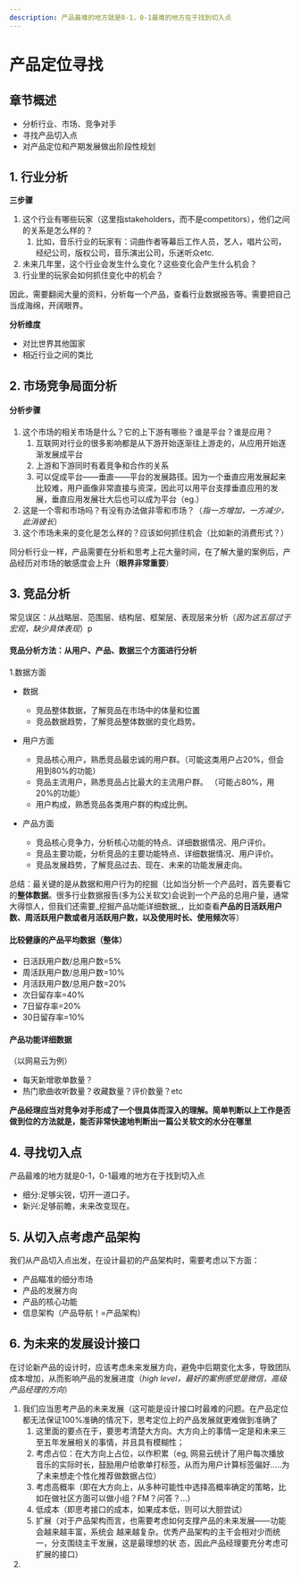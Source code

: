 ```yaml
---
description: 产品最难的地方就是0-1，0-1最难的地方在于找到切入点
---
```


# 产品定位寻找

## 章节概述

* 分析行业、市场、竞争对手
* 寻找产品切入点
* 对产品定位和产期发展做出阶段性规划

## 1. 行业分析

**三步骤**

1. 这个行业有哪些玩家（这里指stakeholders，而不是competitors），他们之间的关系是怎么样的？
   1. 比如，音乐行业的玩家有：词曲作者等幕后工作人员，艺人，唱片公司，经纪公司，版权公司，音乐演出公司，乐迷听众etc.
2. 未来几年里，这个行业会发生什么变化？这些变化会产生什么机会？
3. 行业里的玩家会如何抓住变化中的机会？

因此，需要翻阅大量的资料，分析每一个产品，查看行业数据报告等。需要把自己当成海绵，开阔眼界。

**分析维度**

* 对比世界其他国家
* 相近行业之间的类比

## 2. 市场竞争局面分析

#### 分析步骤

1. 这个市场的相关市场是什么？它的上下游有哪些？谁是平台？谁是应用？
   1. 互联网对行业的很多影响都是从下游开始逐渐往上游走的，从应用开始逐渐发展成平台
   2. 上游和下游同时有着竞争和合作的关系
   3. 可以促成平台——垂直——平台的发展路径。因为一个垂直应用发展起来比较难，用户画像非常直接与资深，因此可以用平台支撑垂直应用的发展，垂直应用发展壮大后也可以成为平台（eg.）
2. 这是一个零和市场吗？有没有办法做非零和市场？（_指一方增加，一方减少，此消彼长_）
3. 这个市场未来的变化是怎么样的？应该如何抓住机会（比如新的消费形式？）

同分析行业一样，产品需要在分析和思考上花大量时间，在了解大量的案例后，产品经历对市场的敏感度会上升（**眼界非常重要**）



## 3. 竞品分析

常见误区：从战略层、范围层、结构层、框架层、表现层来分析（_因为这五层过于宏观，缺少具体表现_）p

#### 竞品分析方法：从用户、产品、数据三个方面进行分析

1.数据方面 

* 数据

  * 竞品整体数据，了解竞品在市场中的体量和位置
  * 竞品数据趋势，了解竞品整体数据的变化趋势。 

* 用户方面 

  * 竞品核心用户，熟悉竞品最忠诚的用户群。（可能这类用户占20%，但会用到80%的功能）
  * 竞品主流用户，熟悉竞品占比最大的主流用户群。 （可能占80%，用20%的功能）
  * 用户构成，熟悉竞品各类用户群的构成比例。 

* 产品方面 
  * 竞品核心竞争力，分析核心功能的特点、详细数据情况、用户评价。 
  * 竞品主要功能，分析竞品的主要功能特点、详细数据情况、用户评价。
  * 竞品发展趋势，了解竞品过去、现在、未来的功能发展走向。

总结：最关键的是从数据和用户行为的挖掘（比如当分析一个产品时，首先要看它的**整体数据**。很多行业数据报告\(多为公关软文\)会说到一个产品的总用户量，通常大得惊人，但我们还需要_挖掘产品功能详细数据_，比如查看**产品的日活跃用户数、周活跃用户数或者月活跃用户数，以及使用时长、使用频次**等）

#### 比较健康的产品平均数据（整体）

* 日活跃用户数/总用户数=5%
* 周活跃用户数/总用户数=10%
* 月活跃用户数/总用户数=20%
* 次日留存率=40%
* 7日留存率=20% 
* 30日留存率=10%

#### 产品功能详细数据

（以网易云为例）

* 每天新增歌单数量？
* 热门歌曲收听数量？收藏数量？评价数量？etc

**产品经理应当对竞争对手形成了一个很具体而深入的理解。简单判断以上工作是否做到位的方法就是，能否非常快速地判断出一篇公关软文的水分在哪里**

## 4. 寻找切入点

产品最难的地方就是0-1，0-1最难的地方在于找到切入点

* 细分:足够尖锐，切开一道口子。 
* 新兴:足够前瞻，未来改变现在。

## 5. 从切入点考虑产品架构

我们从产品切入点出发，在设计最初的产品架构时，需要考虑以下方面：

* 产品瞄准的细分市场
* 产品的发展方向
* 产品的核心功能
* 信息架构（产品导航！=产品架构）

## 6. 为未来的发展设计接口

在讨论新产品的设计时，应该考虑未来发展方向，避免中后期变化太多，导致团队成本增加，从而影响产品的发展进度（_high level，最好的案例感觉是微信，高级产品经理的方向_）

1. 我们应当思考产品的未来发展（这可能是设计接口时最难的问题。在产品定位都无法保证100%准确的情况下，思考定位上的产品发展就更难做到准确了
   1. 这里面的要点在于，要思考清楚大方向。大方向上的事情一定是和未来三至五年发展相关的事情，并且具有模糊性；
   2. 考虑占位：在大方向上占位，以作积累（eg, 网易云统计了用户每次播放音乐的实际时长，鼓励用户给歌单打标签，从而为用户计算标签偏好.....为了未来想走个性化推荐做数据占位）
   3. 考虑高概率（即在大方向上，从多种可能性中选择高概率确定的策略，比如在做社区方面可以做小组？FM？问答？...）
   4. 低成本（即思考接口的成本，如果成本低，则可以大胆尝试）
   5. 扩展（对于产品架构而言，也需要考虑如何支撑产品的未来发展——功能会越来越丰富，系统会 越来越复杂。优秀产品架构的主干会相对少而统一，分支围绕主干发展，这是最理想的状 态，因此产品经理要充分考虑可扩展的接口）
2. 












